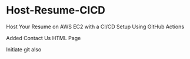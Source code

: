 # Host-Resume-CICD

Host Your Resume on AWS EC2 with a CI/CD Setup Using GitHub Actions

Added Contact Us HTML Page

Initiate git also
